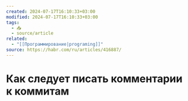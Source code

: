 ```yaml
---
created: 2024-07-17T16:10:33+03:00
modified: 2024-07-17T16:10:33+03:00
tags:
  - 📥
  - source/article
related:
  - "[[Программирование|programing]]"
source: https://habr.com/ru/articles/416887/
---
```


# Как следует писать комментарии к коммитам
